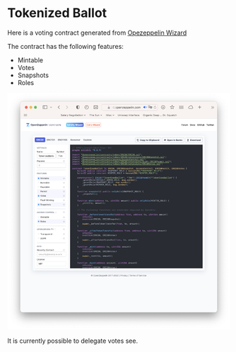# Tokenized Ballot

Here is a voting contract generated from [Opezeppelin Wizard](https://wizard.openzeppelin.com)

The contract has the following features:

- Mintable
- Votes
- Snapshots
- Roles

![oz contract](./oz-wizard-contract.png)

It is currently possible to delegate votes see.

